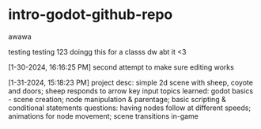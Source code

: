 # intro-godot-github-repo
awawa

testing testing 123 doingg this for a classs dw abt it <3

[1-30-2024, 16:16:25 PM] second attempt to make sure editing works

[1-31-2024, 15:18:23 PM]
project desc: simple 2d scene with sheep, coyote and doors; sheep responds to arrow key input
topics learned: godot basics - scene creation; node manipulation & parentage; basic scripting & conditional statements
questions: having nodes follow at different speeds; animations for node movement; scene transitions in-game